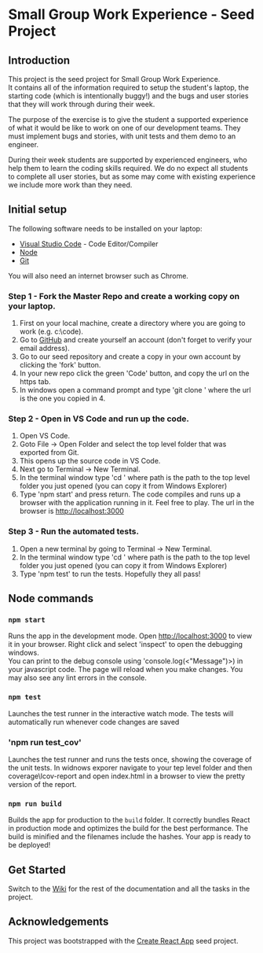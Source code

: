 # Small Group Work Experience - Seed Project

## Introduction

This project is the seed project for Small Group Work Experience.  
It contains all of the information required to setup the student's laptop, the starting code (which is intentionally buggy!) and the bugs and user stories that they will work through during their week.

The purpose of the exercise is to give the student a supported experience of what it would be like to work on one of our development teams.  They must implement bugs and stories, with unit tests and them demo to an engineer.  

During their week students are supported by experienced engineers, who help them to learn the coding skills required.  We do no expect all students to complete all user stories, but as some may come with existing experience we include more work than they need.

## Initial setup

The following software needs to be installed on your laptop:

- [Visual Studio Code](https://code.visualstudio.com/) - Code Editor/Compiler
- [Node](https://nodejs.org/en)
- [Git](https://git-scm.com/)

You will also need an internet browser such as Chrome.

### Step 1 - Fork the Master Repo and create a working copy on your laptop.

1) First on your local machine, create a directory where you are going to work (e.g. c:\code).
2) Go to [GitHub](https://github.com/) and create yourself an account (don't forget to verify your email address).
3) Go to our seed repository and create a copy in your own account by clicking the 'fork' button.
4) In your new repo  click the green 'Code' button, and copy the url on the https tab.
5) In windows open a command prompt and type 'git clone <url>' where the url is the one you copied in 4.

### Step 2 - Open in VS Code and run up the code.

1) Open VS Code.
2) Goto File -> Open Folder and select the top level folder that was exported from Git.
3) This opens up the source code in VS Code.
4) Next go to Terminal -> New Terminal.
5) In the terminal window type 'cd <path>' where path is the path to the top level folder you just opened (you can copy it from Windows Explorer)
6) Type 'npm start' and press return.  The code compiles and runs up a browser with the application running in it.  Feel free to play.
   The url in the browser is [http://localhost:3000](http://localhost:3000)
### Step 3 - Run the automated tests.

1) Open a new terminal by going to Terminal -> New Terminal.
2) In the terminal window type 'cd <path>' where path is the path to the top level folder you just opened (you can copy it from Windows Explorer)
3) Type 'npm test' to run the tests.  Hopefully they all pass!

## Node commands
### `npm start`  
Runs the app in the development mode.  Open [http://localhost:3000](http://localhost:3000) to view it in your browser.
Right click and select 'inspect' to open the debugging windows.  
You can print to the debug console using 'console.log(<"Message")>) in your javascript code.
The page will reload when you make changes.  You may also see any lint errors in the console.
### `npm test`
Launches the test runner in the interactive watch mode.  The tests will automatically run whenever code changes are saved
### 'npm run test_cov' 
Launches the test runner and runs the tests once, showing the coverage of the unit tests.
In widnows exporer navigate to your tep level folder and then coverage\lcov-report and open index.html in a browser to view the pretty version of the report.
### `npm run build`
Builds the app for production to the `build` folder.  It correctly bundles React in production mode and optimizes the build for the best performance.
The build is minified and the filenames include the hashes. Your app is ready to be deployed!

## Get Started

Switch to the [Wiki](https://github.com/KfWorkExp/WorkExpMaster/wiki) for the rest of the documentation and all the tasks in the project.

## Acknowledgements

This project was bootstrapped with the [Create React App](https://github.com/facebook/create-react-app) seed project.